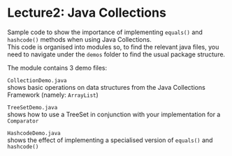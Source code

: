 # Lecture2: Java Collections

Sample code to show the importance of implementing `equals()` and `hashcode()` methods when using Java Collections. \
This code is organised into modules so, to find the relevant java files, you need to navigate under the 
`demos` folder to find the usual package structure.

The module contains 3 demo files:

`CollectionDemo.java` \
shows basic operations on data structures from the Java Collections Framework (namely: `ArrayList`)

`TreeSetDemo.java` \
shows how to use a TreeSet in conjunction with your implementation for a `Comparator`

`HashcodeDemo.java` \
shows the effect of implementing a specialised version of `equals()` and `hashcode()`

